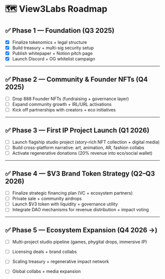 # 🗺 View3Labs Roadmap

## ✅ Phase 1 — Foundation (Q3 2025)
- [x] Finalize tokenomics + legal structure  
- [x] Build treasury + multi-sig security setup  
- [x] Publish whitepaper + Notion pitch page  
- [x] Launch Discord + OG whitelist campaign  

---

## ✅ Phase 2 — Community & Founder NFTs (Q4 2025)
- [ ] Drop 888 Founder NFTs (fundraising + governance layer)  
- [ ] Expand community growth + IRL/URL activations  
- [ ] Kick off partnerships with creators + eco initiatives  

---

## ✅ Phase 3 — First IP Project Launch (Q1 2026)
- [ ] Launch flagship studio project (story-rich NFT collection + digital media)  
- [ ] Build cross-platform narrative: art, animation, AR, fashion collabs  
- [ ] Activate regenerative donations (20% revenue into eco/social wallet)  

---

## ✅ Phase 4 — $V3 Brand Token Strategy (Q2–Q3 2026)
- [ ] Finalize strategic financing plan (VC + ecosystem partners)  
- [ ] Private sale + community airdrops  
- [ ] Launch $V3 token with liquidity + governance utility  
- [ ] Integrate DAO mechanisms for revenue distribution + impact voting  

---

## ✅ Phase 5 — Ecosystem Expansion (Q4 2026 →)
- [ ] Multi-project studio pipeline (games, phygital drops, immersive IP)  
- [ ] Licensing deals + brand collabs  
- [ ] Scaling treasury + regenerative impact network
- [ ] Global collabs + media expansion 



